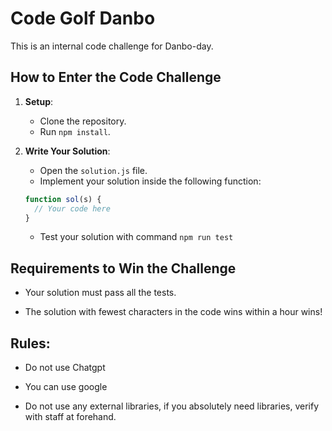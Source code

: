 # Code Golf Danbo

This is an internal code challenge for Danbo-day.

## How to Enter the Code Challenge

1. **Setup**:

   - Clone the repository.
   - Run `npm install`.

2. **Write Your Solution**:

   - Open the `solution.js` file.
   - Implement your solution inside the following function:

   ```javascript
   function sol(s) {
     // Your code here
   }
   ```

   - Test your solution with command `npm run test`

## Requirements to Win the Challenge

- Your solution must pass all the tests.

- The solution with fewest characters in the code wins within a hour wins!

## Rules:

- Do not use Chatgpt

- You can use google

- Do not use any external libraries, if you absolutely need libraries, verify with staff at forehand.

